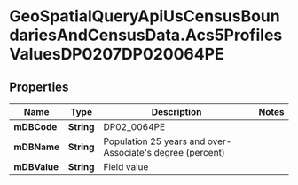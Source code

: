 # GeoSpatialQueryApiUsCensusBoundariesAndCensusData.Acs5ProfilesValuesDP0207DP020064PE

## Properties

Name | Type | Description | Notes
------------ | ------------- | ------------- | -------------
**mDBCode** | **String** | DP02_0064PE | 
**mDBName** | **String** | Population 25 years and over- Associate&#39;s degree (percent) | 
**mDBValue** | **String** | Field value | 


